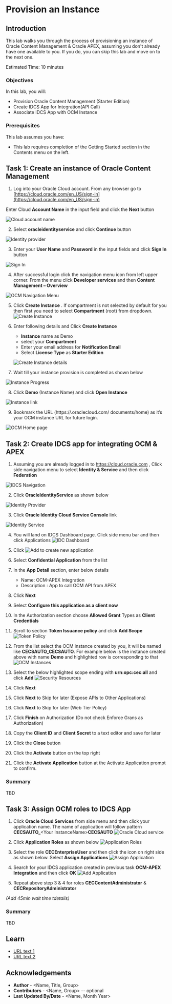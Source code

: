 # Provision an Instance

## Introduction

This lab walks you through the process of provisioning an instance of Oracle Content Management & Oracle APEX, assuming you don't already have one available to you. If you do, you can skip this lab and move on to the next one.

Estimated Time: 10 minutes


### Objectives

In this lab, you will:
* Provision Oracle Content Management (Starter Edition)
* Create IDCS App for Integration(API Call)
* Associate IDCS App with OCM Instance

### Prerequisites

This lab assumes you have:
* This lab requires completion of the Getting Started section in the Contents menu on the left.



## Task 1: Create an instance of Oracle Content Management


1. Log into your Oracle Cloud account. From any browser go to [https://cloud.oracle.com/en_US/sign-in](https://cloud.oracle.com/en_US/sign-in)

  Enter Cloud **Account Name** in the input field and click the **Next** button
	
  ![Cloud account name](images/cloud-account-name.png)


2. Select **oracleidentityservice** and click **Continue** button

  ![Identity provider](images/identity-provider.png)

3. Enter your **User Name** and **Password** in the input fields and click **Sign In** button

 ![Sign In](images/sign-in.png)

4. After successful login click the navigation menu icon from left upper corner. From the menu click **Developer services** and then **Content Management – Overview** 

![OCM Navigation Menu](images/ocm-oci-menu.png)

5. Click **Create Instance** . If compartment is not selected by default for you then first you need to select **Compartment** <your tenancy>(root) from dropdown.
![ Create Instance](images/create-instance.png)

6. Enter following details and Click **Create Instance**
    * **Instance** name as Demo
    * select your **Compartment**
    * Enter your email address for **Notification Email**
    * Select **License Type** as **Starter Edition**

    ![Create Instance details](images/instance-details.png)

7. Wait till your instance provision is completed as shown below
  
  ![Instance Progress](images/instance-progress.png)

8. Click **Demo** (Instance Name) and click **Open Instance**
  
  ![Instance link](images/instance-link.png)

9. Bookmark the URL (https://<your-tenancy-specific-id>.oraclecloud.com/   documents/home) as it’s your OCM instance URL for future login.

![OCM Home page](images/ocm-homepage.png)

## Task 2: Create IDCS app for integrating OCM & APEX

1. Assuming you are already logged in to https://cloud.oracle.com , Click side navigation menu to select **Identity & Service** and then click **Federation**

![IDCS Navigation](images/idcs-menu.png)

2. Click **OracleIdentityService** as shown below

![Identity Provider](images/identity-provider.png)

3. Click **Oracle Identity Cloud Service Console**  link

![Identity Service](images/idcs-service.png)

4. You will land on IDCS Dashboard page. Click side menu bar and then click Applications
![IDC Dashboard](images/idcs-home.png)

5.	Click ![Add](images/add-button.png) to create new application

6.	Select **Confidential Application** from the list 

7.	In the **App Detail** section, enter below details

    * Name: OCM-APEX Integration
    * Description : App to call OCM API from APEX

8. Click **Next**

9. Select **Configure this application as a client now**

10. In the Authorization section choose **Allowed Grant** Types as **Client Credentials**

11.	Scroll to section **Token Issuance policy** and click **Add Scope**
![Token Policy](images/token-policy.png)

12.	From the list select the OCM instance created by you, it will be named like **CECSAUTO_<Your InstanceName>CECSAUTO**. For example below is the instance created above with name **Demo** and highlighted row is corresponding to that
![OCM Instances](images/ocm-instances.png)

13.	Select the below highlighted scope ending with **urn:opc:cec:all** and click **Add**
![Security Resources](images/security-resources.png)

14. Click **Next**

15.	Click **Next** to Skip for later (Expose APIs to Other Applications)

16.	Click **Next** to Skip for later (Web Tier Policy)

17.	Click **Finish** on Authorization (Do not check Enforce Grans as Authorization)

18.	Copy the **Client ID** and **Client Secret** to a text editor and save for later

19.	Click the **Close** button

20.	Click the **Activate** button on the top right

21.	Click the **Activate Application** button at the Activate Application prompt to confirm. 

### Summary
TBD

## Task 3: Assign OCM roles to IDCS App

1.	Click **Oracle Cloud Services** from side menu and then click your application name. The name of application will follow pattern **CECSAUTO_**\<Your InstanceName>**CECSAUTO**
![Oracle Cloud service](images/oracle-cloud-service.png)

2.	Click **Application Roles** as shown below
![Application Roles](./images/application-roles.png)

3.	Select the role **CECEnterpriseUser** and then click the icon on right side as shown below. Select **Assign Applications**
![Assign Application](./images/assign-app.png)

4.	Search for your IDCS application created in previous task **OCM-APEX Integration** and then click **OK**
![Add Application](./images/add-idcs-app.png)

5.	Repeat above step 3 & 4 for roles **CECContentAdministrator** & **CECRepositoryAdministrator**

*(Add 45min wait time tdetails)*
### Summary
TBD

## Learn
* [URL text 1](http://docs.oracle.com)
* [URL text 2](http://docs.oracle.com)

## Acknowledgements
* **Author** - <Name, Title, Group>
* **Contributors** -  <Name, Group> -- optional
* **Last Updated By/Date** - <Name, Month Year>

